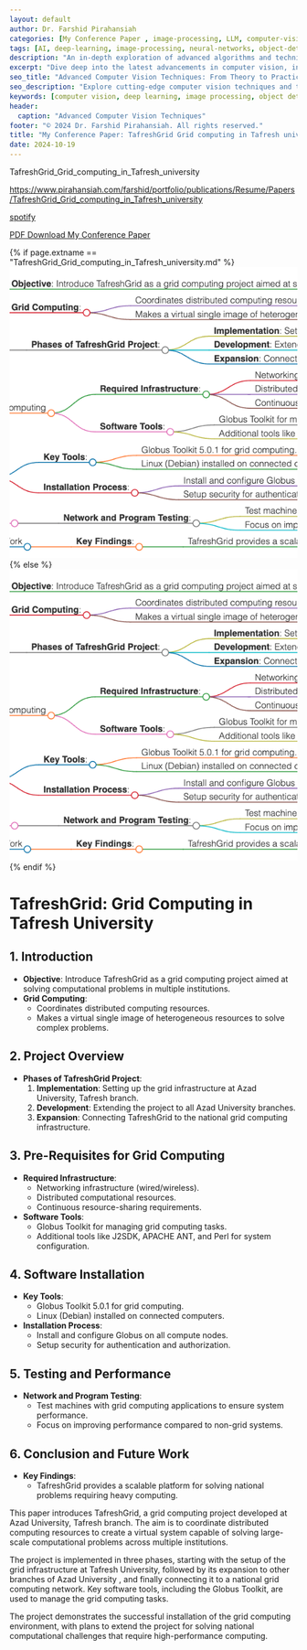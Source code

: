```yaml
---
layout: default
author: Dr. Farshid Pirahansiah
categories: [My Conference Paper , image-processing, LLM, computer-vision, ML, DL, AWS, IoT, Robotics, Adaptive Image Thresholding]
tags: [AI, deep-learning, image-processing, neural-networks, object-detection, ML, DL, AWS, IoT, Robotics, Adaptive Image Thresholding]
description: "An in-depth exploration of advanced algorithms and techniques in computer vision, , ML, DL, AWS, IoT, Robotics, Adaptive Image Thresholding, including real-time processing and AI integration."
excerpt: "Dive deep into the latest advancements in computer vision, including deep learning methodologies,, ML, DL, AWS, IoT, Robotics, Adaptive Image Thresholding,  real-time image processing, and their applications in modern technology."
seo_title: "Advanced Computer Vision Techniques: From Theory to Practice, , ML, DL, AWS, IoT, Robotics, Adaptive Image Thresholding"
seo_description: "Explore cutting-edge computer vision techniques and their applications in modern technology, including deep learning and real-time processing., ML, DL, AWS, IoT, Robotics, Adaptive Image Thresholding"
keywords: [computer vision, deep learning, image processing, object detection, neural networks, AI, ML, DL, AWS, IoT, Robotics, Adaptive Image Thresholding]
header:
  caption: "Advanced Computer Vision Techniques"
footer: "© 2024 Dr. Farshid Pirahansiah. All rights reserved."
title: "My Conference Paper: TafreshGrid Grid computing in Tafresh university"
date: 2024-10-19
---
```



TafreshGrid_Grid_computing_in_Tafresh_university


https://www.pirahansiah.com/farshid/portfolio/publications/Resume/Papers/TafreshGrid_Grid_computing_in_Tafresh_university


[spotify]( https://podcasters.spotify.com/pod/show/pirahansiah/episodes/My-Conference-Paper-TafreshGrid-Grid-computing-in-Tafresh-university-e2ps3ma)

[PDF Download My Conference Paper](http://ieeexplore.ieee.org/stamp/stamp.jsp?tp=&arnumber=6014009&isnumber=6013532 )


{% if page.extname == "TafreshGrid_Grid_computing_in_Tafresh_university.md" %}
  ![My Conference Paper  TafreshGrid Grid computing in Tafresh university ](/farshid/portfolio/publications/Resume/Papers/TafreshGrid_Grid_computing_in_Tafresh_university.png)
{% else %}
  <img src="/farshid/portfolio/publications/Resume/Papers/TafreshGrid_Grid_computing_in_Tafresh_university.png" alt="My Conference Paper: TafreshGrid Grid computing in Tafresh university "  style="max-width: 100%; height: auto;">
{% endif %}


# TafreshGrid: Grid Computing in Tafresh University

## 1. Introduction
   - **Objective**: Introduce TafreshGrid as a grid computing project aimed at solving computational problems in multiple institutions.
   - **Grid Computing**:
     - Coordinates distributed computing resources.
     - Makes a virtual single image of heterogeneous resources to solve complex problems.

## 2. Project Overview
   - **Phases of TafreshGrid Project**:
     1. **Implementation**: Setting up the grid infrastructure at Azad University, Tafresh branch.
     2. **Development**: Extending the project to all Azad University branches.
     3. **Expansion**: Connecting TafreshGrid to the national grid computing infrastructure.

## 3. Pre-Requisites for Grid Computing
   - **Required Infrastructure**:
     - Networking infrastructure (wired/wireless).
     - Distributed computational resources.
     - Continuous resource-sharing requirements.
   - **Software Tools**:
     - Globus Toolkit for managing grid computing tasks.
     - Additional tools like J2SDK, APACHE ANT, and Perl for system configuration.

## 4. Software Installation
   - **Key Tools**:
     - Globus Toolkit 5.0.1 for grid computing.
     - Linux (Debian) installed on connected computers.
   - **Installation Process**:
     - Install and configure Globus on all compute nodes.
     - Setup security for authentication and authorization.

## 5. Testing and Performance
   - **Network and Program Testing**:
     - Test machines with grid computing applications to ensure system performance.
     - Focus on improving performance compared to non-grid systems.

## 6. Conclusion and Future Work
   - **Key Findings**:
     - TafreshGrid provides a scalable platform for solving national problems requiring heavy computing.




This paper introduces TafreshGrid, a grid computing project developed at Azad University, Tafresh branch. The aim is to coordinate distributed computing resources to create a virtual system capable of solving large-scale computational problems across multiple institutions.

The project is implemented in three phases, starting with the setup of the grid infrastructure at Tafresh University, followed by its expansion to other branches of Azad University , and finally connecting it to a national grid computing network. Key software tools, including the Globus Toolkit, are used to manage the grid computing tasks.

The project demonstrates the successful installation of the grid computing environment, with plans to extend the project for solving national computational challenges that require high-performance computing.